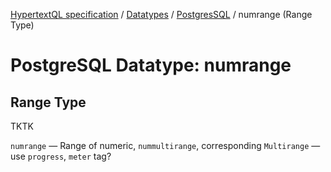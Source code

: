 [HypertextQL specification](../../../) / [Datatypes](../../) / [PostgresSQL](../) / numrange (Range Type)

# PostgreSQL Datatype: numrange
## Range Type

TKTK

`numrange` — Range of numeric, `nummultirange`, corresponding `Multirange` — use `progress`, `meter` tag?
